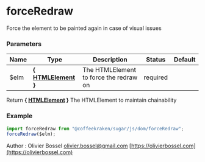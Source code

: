 # forceRedraw

Force the element to be painted again in case of visual issues

### Parameters

| Name  | Type                                                                             | Description                            | Status   | Default |
| ----- | -------------------------------------------------------------------------------- | -------------------------------------- | -------- | ------- |
| \$elm | **{ [HTMLElement](https://developer.mozilla.org/fr/docs/Web/API/HTMLElement) }** | The HTMLElement to force the redraw on | required |

Return **{ [HTMLElement](https://developer.mozilla.org/fr/docs/Web/API/HTMLElement) }** The HTMLElement to maintain chainability

### Example

```js
import forceRedraw from "@coffeekraken/sugar/js/dom/forceRedraw";
forceRedraw($elm);
```

Author : Olivier Bossel [olivier.bossel@gmail.com](mailto:olivier.bossel@gmail.com) [https://olivierbossel.com](https://olivierbossel.com)
